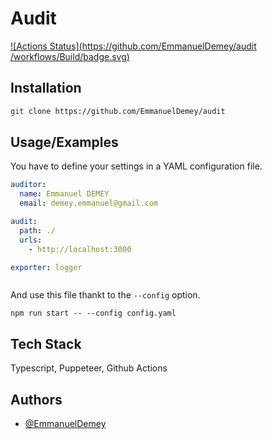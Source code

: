 
# Audit

[![Actions Status](https://github.com/EmmanuelDemey/audit /workflows/Build/badge.svg)](https://github.com/EmmanuelDemey/audit/actions)

## Installation


```bash
git clone https://github.com/EmmanuelDemey/audit
```

## Usage/Examples

You have to define your settings in a YAML configuration file. 

```yaml
auditor:
  name: Emmanuel DEMEY
  email: demey.emmanuel@gmail.com

audit:
  path: ./
  urls:
    - http://localhost:3000

exporter: logger



```

And use this file thankt to the `--config` option. 

```shell
npm run start -- --config config.yaml
```

## Tech Stack

Typescript, Puppeteer, Github Actions


## Authors

- [@EmmanuelDemey](https://www.github.com/EmmanuelDemey)

  
